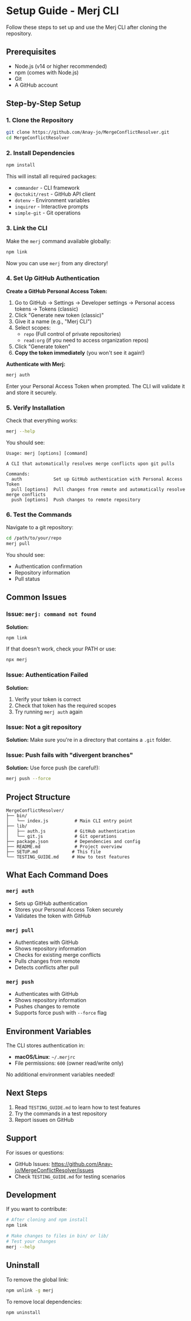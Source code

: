 # Setup Guide - Merj CLI

Follow these steps to set up and use the Merj CLI after cloning the repository.

## Prerequisites

- Node.js (v14 or higher recommended)
- npm (comes with Node.js)
- Git
- A GitHub account

## Step-by-Step Setup

### 1. Clone the Repository

```bash
git clone https://github.com/Anay-jo/MergeConflictResolver.git
cd MergeConflictResolver
```

### 2. Install Dependencies

```bash
npm install
```

This will install all required packages:
- `commander` - CLI framework
- `@octokit/rest` - GitHub API client
- `dotenv` - Environment variables
- `inquirer` - Interactive prompts
- `simple-git` - Git operations

### 3. Link the CLI

Make the `merj` command available globally:

```bash
npm link
```

Now you can use `merj` from any directory!

### 4. Set Up GitHub Authentication

**Create a GitHub Personal Access Token:**

1. Go to GitHub → Settings → Developer settings → Personal access tokens → Tokens (classic)
2. Click "Generate new token (classic)"
3. Give it a name (e.g., "Merj CLI")
4. Select scopes:
   - `repo` (Full control of private repositories)
   - `read:org` (if you need to access organization repos)
5. Click "Generate token"
6. **Copy the token immediately** (you won't see it again!)

**Authenticate with Merj:**

```bash
merj auth
```

Enter your Personal Access Token when prompted. The CLI will validate it and store it securely.

### 5. Verify Installation

Check that everything works:

```bash
merj --help
```

You should see:
```
Usage: merj [options] [command]

A CLI that automatically resolves merge conflicts upon git pulls

Commands:
  auth            Set up GitHub authentication with Personal Access Token
  pull [options]  Pull changes from remote and automatically resolve merge conflicts
  push [options]  Push changes to remote repository
```

### 6. Test the Commands

Navigate to a git repository:

```bash
cd /path/to/your/repo
merj pull
```

You should see:
- Authentication confirmation
- Repository information
- Pull status

## Common Issues

### Issue: `merj: command not found`

**Solution:**
```bash
npm link
```

If that doesn't work, check your PATH or use:
```bash
npx merj
```

### Issue: Authentication Failed

**Solution:**
1. Verify your token is correct
2. Check that token has the required scopes
3. Try running `merj auth` again

### Issue: Not a git repository

**Solution:**
Make sure you're in a directory that contains a `.git` folder.

### Issue: Push fails with "divergent branches"

**Solution:**
Use force push (be careful!):
```bash
merj push --force
```

## Project Structure

```
MergeConflictResolver/
├── bin/
│   └── index.js          # Main CLI entry point
├── lib/
│   ├── auth.js           # GitHub authentication
│   └── git.js            # Git operations
├── package.json          # Dependencies and config
├── README.md             # Project overview
├── SETUP.md             # This file
└── TESTING_GUIDE.md     # How to test features
```

## What Each Command Does

### `merj auth`
- Sets up GitHub authentication
- Stores your Personal Access Token securely
- Validates the token with GitHub

### `merj pull`
- Authenticates with GitHub
- Shows repository information
- Checks for existing merge conflicts
- Pulls changes from remote
- Detects conflicts after pull

### `merj push`
- Authenticates with GitHub
- Shows repository information
- Pushes changes to remote
- Supports force push with `--force` flag

## Environment Variables

The CLI stores authentication in:
- **macOS/Linux**: `~/.merjrc`
- File permissions: `600` (owner read/write only)

No additional environment variables needed!

## Next Steps

1. Read `TESTING_GUIDE.md` to learn how to test features
2. Try the commands in a test repository
3. Report issues on GitHub

## Support

For issues or questions:
- GitHub Issues: https://github.com/Anay-jo/MergeConflictResolver/issues
- Check `TESTING_GUIDE.md` for testing scenarios

## Development

If you want to contribute:

```bash
# After cloning and npm install
npm link

# Make changes to files in bin/ or lib/
# Test your changes
merj --help
```

## Uninstall

To remove the global link:

```bash
npm unlink -g merj
```

To remove local dependencies:

```bash
npm uninstall
```

